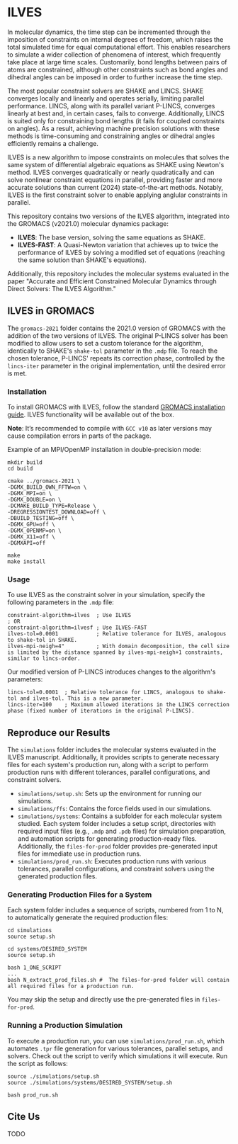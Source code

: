 # ILVES

In molecular dynamics, the time step can be incremented through the imposition of constraints on internal degrees of freedom, which raises the total simulated time for equal computational effort. This enables researchers to simulate a wider collection of phenomena of interest, which frequently take place at large time scales. Customarily, bond lengths between pairs of atoms are constrained, although other constraints such as bond angles and dihedral angles can be imposed in order to further increase the time step.

The most popular constraint solvers are SHAKE and LINCS. SHAKE converges locally and linearly and operates serially, limiting parallel performance. LINCS, along with its parallel variant P-LINCS, converges linearly at best and, in certain cases, fails to converge. Additionally, LINCS is suited only for constraining bond lengths (it fails for coupled constraints on angles). As a result, achieving machine precision solutions with these methods is time-consuming and constraining angles or dihedral angles efficiently remains a challenge.

ILVES is a new algorithm to impose constraints on molecules that solves the same system of differential algebraic equations as SHAKE using Newton's method. ILVES converges quadratically or nearly quadratically and can solve nonlinear constraint equations in parallel, providing faster and more accurate solutions than current (2024) state-of-the-art methods. Notably, ILVES is the first constraint solver to enable applying anglular constraints in parallel.

This repository contains two versions of the ILVES algorithm, integrated into the GROMACS (v2021.0) molecular dynamics package:
- **ILVES**: The base version, solving the same equations as SHAKE.
- **ILVES-FAST**: A Quasi-Newton variation that achieves up to twice the performance of ILVES by solving a modified set of equations (reaching the same solution than SHAKE's equations).

Additionally, this repository includes the molecular systems evaluated in the paper "Accurate and Efficient Constrained Molecular Dynamics through Direct Solvers: The ILVES Algorithm."

## ILVES in GROMACS

The `gromacs-2021` folder contains the 2021.0 version of GROMACS with the addition of the two versions of ILVES. The original P-LINCS solver has been modified to allow users to set a custom tolerance for the algorithm, identically to SHAKE's `shake-tol` parameter in the `.mdp` file. To reach the chosen tolerance, P-LINCS' repeats its correction phase, controlled by the `lincs-iter` parameter in the original implementation, until the desired error is met.

### Installation

To install GROMACS with ILVES, follow the standard [GROMACS installation guide](https://manual.gromacs.org/documentation/2021/install-guide/index.html). ILVES functionality will be available out of the box.

**Note**: It’s recommended to compile with `GCC v10` as later versions may cause compilation errors in parts of the package.

Example of an MPI/OpenMP installation in double-precision mode:
```
mkdir build
cd build

cmake ../gromacs-2021 \
-DGMX_BUILD_OWN_FFTW=on \
-DGMX_MPI=on \
-DGMX_DOUBLE=on \
-DCMAKE_BUILD_TYPE=Release \
-DREGRESSIONTEST_DOWNLOAD=off \
-DBUILD_TESTING=off \
-DGMX_GPU=off \
-DGMX_OPENMP=on \
-DGMX_X11=off \
-DGMXAPI=off

make
make install
```

### Usage

To use ILVES as the constraint solver in your simulation, specify the following parameters in the `.mdp` file:

```
constraint-algorithm=ilves  ; Use ILVES
; OR
constraint-algorithm=ilvesf ; Use ILVES-FAST
ilves-tol=0.0001            ; Relative tolerance for ILVES, analogous to shake-tol in SHAKE.
ilves-mpi-neigh=4"          ; With domain decomposition, the cell size is limited by the distance spanned by ilves-mpi-neigh+1 constraints, similar to lincs-order.
```

Our modified version of P-LINCS introduces changes to the algorithm's parameters:
```
lincs-tol=0.0001  ; Relative tolerance for LINCS, analogous to shake-tol and ilves-tol. This is a new parameter.
lincs-iter=100    ; Maximum allowed iterations in the LINCS correction phase (fixed number of iterations in the original P-LINCS).
```

## Reproduce our Results

The `simulations` folder includes the molecular systems evaluated in the ILVES manuscript. Additionally, it provides scripts to generate necessary files for each system's production run, along with a script to perform production runs with different tolerances, parallel configurations, and constraint solvers.

- `simulations/setup.sh`: Sets up the environment for running our simulations.
- `simulations/ffs`: Contains the force fields used in our simulations.
- `simulations/systems`: Contains a subfolder for each molecular system studied. Each system folder includes a setup script, directories with required input files (e.g., `.mdp` and `.pdb` files) for simulation preparation, and automation scripts for generating production-ready files. Additionally, the `files-for-prod` folder provides pre-generated input files for immediate use in production runs.
- `simulations/prod_run.sh`: Executes production runs with various tolerances, parallel configurations, and constraint solvers using the generated production files.

### Generating Production Files for a System

Each system folder includes a sequence of scripts, numbered from 1 to N, to automatically generate the required production files:

```
cd simulations
source setup.sh

cd systems/DESIRED_SYSTEM
source setup.sh

bash 1_ONE_SCRIPT
...
bash N_extract_prod_files.sh #  The files-for-prod folder will contain all required files for a production run.
```

You may skip the setup and directly use the pre-generated files in `files-for-prod`.

### Running a Production Simulation

To execute a production run, you can use `simulations/prod_run.sh`, which automates `.tpr` file generation for various tolerances, parallel setups, and solvers. Check out the script to verify which simulations it will execute. Run the script as follows:

```
source ./simulations/setup.sh
source ./simulations/systems/DESIRED_SYSTEM/setup.sh

bash prod_run.sh
```

## Cite Us

TODO
